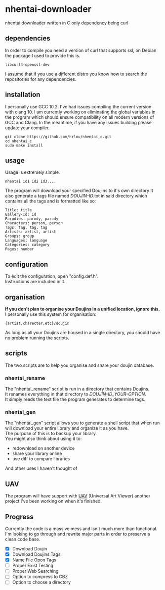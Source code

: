 # nhentai-downloader
nhentai downloader written in C only dependency being curl

## dependencies
In order to compile you need a version of curl that supports ssl, on Debian the package I used to provide this is.
```
libcurl4-openssl-dev
```
I assume that if you use a different distro you know how to search the repositories for any dependencies.

## installation
I personally use GCC 10.2. I've had issues compiling the current version with clang 10. I am currently working on eliminating the global variables in the program which should ensure compatibility on all modern versions of GCC and Clang. In the meantime, if you have any issues building please update your compiler.
```
git clone https://github.com/hrlou/nhentai_c.git
cd nhentai_c
sudo make install
```

## usage
Usage is extremely simple.
```
nhentai id1 id2 id3....
```
The program will download your specified Doujins to it's own directory
It also generate a tags file named *DOUJIN-ID*.txt in said directory which contains all the tags and is formatted like so: 
```
Title: title
Gallery-Id: id
Parodies: parody, parody
Characters: person, person
Tags: tag, tag, tag
Artists: artist, artist
Groups: group
Languages: language
Categories: category
Pages: number
```

## configuration
To edit the configuration, open "config.def.h".  
Instructions are included in it.

## organisation
**If you don't plan to organise your Doujins in a unified location, ignore this.**  
I personally use this system for organisation:
```
{artist,charecter,etc}/doujin
```
As long as all your Doujins are housed in a single directory, you should have no problem running the scripts. 

## scripts
The two scripts are to help you organise and share your doujin database.  
### nhentai_rename
The "nhentai_rename" script is run in a directory that contains Doujins.  
It renames everything in that directory to *DOUJIN-ID*_*YOUR-OPTION*.   
It simply reads the text file the program generates to determine tags.
### nhentai_gen
The "nhentai_gen" script allows you to generate a shell script that when run will download your entire library and organize it as you have.   
The purpose of this is to backup your library.   
You might also think about using it to:
- redownload on another device
- share your library online
- use diff to compare libraries
  
And other uses I haven't thought of

## UAV
The program will have support with [UAV](https://github.com/hrlou/uav) (Universal Art Viewer) another project I've been working on when it's finished.

## Progress
Currently the code is a massive mess and isn't much more than functional. I'm looking to go through and rewrite major parts in order to preserve a clean code base.
- [x] Download Doujin
- [x] Download Doujins Tags
- [x] Name File Opon Tags
- [ ] Proper Exist Testing
- [ ] Proper Web Searching
- [ ] Option to compress to CBZ
- [ ] Option to choose a directory
